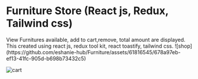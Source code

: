 <h1>Furniture Store (React js, Redux, Tailwind css)</h1>
View Furnitures available, add to cart,remove, total amount are displayed. This created using react js, redux tool kit, react toastify, tailwind css.
![shop](https://github.com/eshanie-hub/Furniture/assets/61816545/678a97eb-ef13-41fc-905d-b698b73432c5)

![cart](https://github.com/eshanie-hub/Furniture/assets/61816545/503bc59f-b853-4fbd-8741-823a2d43b295)
